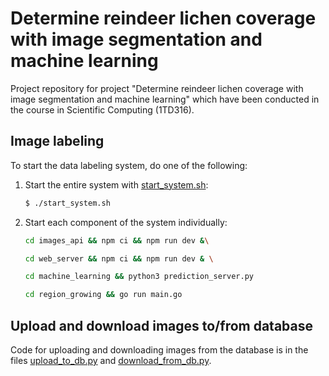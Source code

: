 # Determine reindeer lichen coverage with image segmentation and machine learning

Project repository for project "Determine reindeer lichen coverage with image segmentation and machine learning" which have been conducted in the course in Scientific Computing (1TD316).

## Image labeling
To start the data labeling system, do one of the following:

1. Start the entire system with [start_system.sh](https://github.com/DanielHjelm/ReindeerLichens/blob/main/start_system.sh):
    ```bash
    $ ./start_system.sh
    ```
2. Start each component of the system individually:
    ```bash
    cd images_api && npm ci && npm run dev &\

    cd web_server && npm ci && npm run dev & \

    cd machine_learning && python3 prediction_server.py 

    cd region_growing && go run main.go 
    ```

## Upload and download images to/from database

Code for uploading and downloading images from the database is in the files [upload_to_db.py](https://github.com/DanielHjelm/ReindeerLichens/blob/main/upload_to_db.py) and [download_from_db.py](https://github.com/DanielHjelm/ReindeerLichens/blob/main/download_from_db.py).

